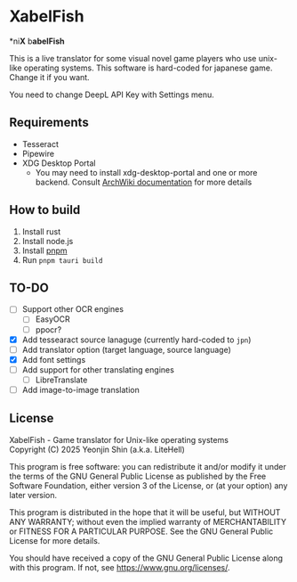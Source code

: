 # XabelFish
*ni**X** b**abelFish**

This is a live translator for some visual novel game players who use unix-like operating systems.
This software is hard-coded for japanese game. Change it if you want.

You need to change DeepL API Key with Settings menu.

## Requirements
- Tesseract
- Pipewire
- XDG Desktop Portal
    - You may need to install xdg-desktop-portal and one or more backend. Consult [ArchWiki documentation](https://flatpak.github.io/xdg-desktop-portal/docs/doc-org.freedesktop.portal.ScreenCast.html) for more details

## How to build
1. Install rust
1. Install node.js
1. Install [pnpm](https://pnpm.io/)
1. Run `pnpm tauri build`

## TO-DO
- [ ] Support other OCR engines
  - [ ] EasyOCR
  - [ ] ppocr?
- [x] Add tessearact source lanaguge (currently hard-coded to `jpn`)
- [ ] Add translator option (target language, source language)
- [x] Add font settings
- [ ] Add support for other translating engines
  - [ ] LibreTranslate
- [ ] Add image-to-image translation

## License
XabelFish - Game translator for Unix-like operating systems
<br>
Copyright (C) 2025 Yeonjin Shin (a.k.a. LiteHell)

This program is free software: you can redistribute it and/or modify
it under the terms of the GNU General Public License as published by
the Free Software Foundation, either version 3 of the License, or
(at your option) any later version.

This program is distributed in the hope that it will be useful,
but WITHOUT ANY WARRANTY; without even the implied warranty of
MERCHANTABILITY or FITNESS FOR A PARTICULAR PURPOSE.  See the
GNU General Public License for more details.

You should have received a copy of the GNU General Public License
along with this program.  If not, see <https://www.gnu.org/licenses/>.